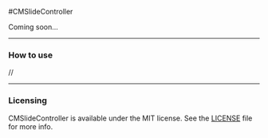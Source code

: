 #CMSlideController

Coming soon...

---
### How to use
//

---
### Licensing

CMSlideController is available under the MIT license. See the <a href="http://raw.github.com/mureev/CMTabBarController/master/LICENSE">LICENSE</a> file for more info.
